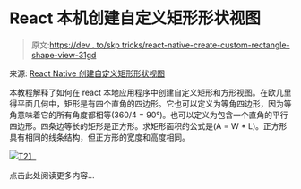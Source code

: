 # React 本机创建自定义矩形形状视图

> 原文:[https://dev . to/skp tricks/react-native-create-custom-rectangle-shape-view-31gd](https://dev.to/skptricks/react-native-create-custom-rectangle-shape-view-31gd)

来源: [React Native 创建自定义矩形形状视图](https://www.skptricks.com/2019/04/react-native-create-custom-rectangle-shape-view.html)

本教程解释了如何在 react 本地应用程序中创建自定义矩形和方形视图。在欧几里得平面几何中，矩形是有四个直角的四边形。它也可以定义为等角四边形，因为等角意味着它的所有角度都相等(360/4 = 90°)。也可以定义为包含一个直角的平行四边形。四条边等长的矩形是正方形。求矩形面积的公式是(A = W * L)。正方形具有相同的线条结构，但正方形的宽度和高度相同。

[![](../Images/5770f004d158dc5141c1dd5b19fc1d43.png)T2】](https://res.cloudinary.com/practicaldev/image/fetch/s--nlpu4mWt--/c_limit%2Cf_auto%2Cfl_progressive%2Cq_auto%2Cw_880/https://1.bp.blogspot.com/-X6fMOYMgHh4/XMZ2eEJRpkI/AAAAAAAACuE/Dn0vr-CBwycBQkh4c3ysLmeeYOD4I4kwQCLcBGAs/s640/rec.jpg)

点击此处阅读更多内容...